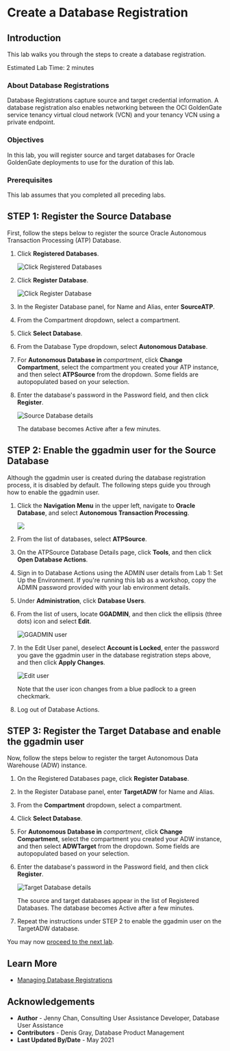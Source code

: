 # Create a Database Registration

## Introduction

This lab walks you through the steps to create a database registration.

Estimated Lab Time: 2 minutes

### About Database Registrations
Database Registrations capture source and target credential information. A database registration also enables networking between the OCI GoldenGate service tenancy virtual cloud network (VCN) and your tenancy VCN using a private endpoint.

### Objectives
In this lab, you will register source and target databases for Oracle GoldenGate deployments to use for the duration of this lab.

### Prerequisites
This lab assumes that you completed all preceding labs.

## **STEP 1**: Register the Source Database

First, follow the steps below to register the source Oracle Autonomous Transaction Processing \(ATP\) Database.

1.  Click **Registered Databases**.

    ![Click Registered Databases](images/01-01-ggs-registerdb.png "Click Registered Databases")

2.  Click **Register Database**.

    ![Click Register Database](images/01-02-ggs-registerdb.png "Click Register Database")

3.  In the Register Database panel, for Name and Alias, enter **SourceATP**.

4.  From the Compartment dropdown, select a compartment.

5.  Click **Select Database**.

6.  From the Database Type dropdown, select **Autonomous Database**.

7.  For **Autonomous Database in** *compartment*, click **Change Compartment**, select the compartment you created your ATP instance, and then select **ATPSource** from the dropdown. Some fields are autopopulated based on your selection.

8.  Enter the database's password in the Password field, and then click **Register**.

    ![Source Database details](images/01_01_12_regSourceDB.png)

    The database becomes Active after a few minutes.

## **STEP 2:** Enable the ggadmin user for the Source Database

Although the ggadmin user is created during the database registration process, it is disabled by default. The following steps guide you through how to enable the ggadmin user.

1.  Click the **Navigation Menu** in the upper left, navigate to **Oracle Database**, and select **Autonomous Transaction Processing**.

	![](https://raw.githubusercontent.com/oracle/learning-library/master/common/images/console/database-atp.png " ")

2.  From the list of databases, select **ATPSource**.

3.  On the ATPSource Database Details page, click **Tools**, and then click **Open Database Actions**.

4.  Sign in to Database Actions using the ADMIN user details from Lab 1: Set Up the Environment. If you're running this lab as a workshop, copy the ADMIN password provided with your lab environment details.

5.  Under **Administration**, click **Database Users**.

6.  From the list of users, locate **GGADMIN**, and then click the ellipsis (three dots) icon and select **Edit**.

    ![GGADMIN user](images/02-06-locked.png)

7.  In the Edit User panel, deselect **Account is Locked**, enter the password you gave the ggadmin user in the database registration steps above, and then click **Apply Changes**.

    ![Edit user](images/02-07-edit.png)

    Note that the user icon changes from a blue padlock to a green checkmark.

8.  Log out of Database Actions.

## **STEP 3:** Register the Target Database and enable the ggadmin user

Now, follow the steps below to register the target Autonomous Data Warehouse \(ADW\) instance.

1.  On the Registered Databases page, click **Register Database**.

2.  In the Register Database panel, enter **TargetADW** for Name and Alias.

3.  From the **Compartment** dropdown, select a compartment.

4.  Click **Select Database**.

5.  For **Autonomous Database in** *compartment*, click **Change Compartment**, select the compartment you created your ADW instance, and then select **ADWTarget** from the dropdown. Some fields are autopopulated based on your selection.

6.  Enter the database's password in the Password field, and then click **Register**.

    ![Target Database details](images/02_10-ggs-regDB_target.png)

    The source and target databases appear in the list of Registered Databases. The database becomes Active after a few minutes.

7.  Repeat the instructions under STEP 2 to enable the ggadmin user on the TargetADW database.

You may now [proceed to the next lab](#next).

## Learn More

* [Managing Database Registrations](https://docs.oracle.com/en/cloud/paas/goldengate-service/using/database-registrations.html)

## Acknowledgements
* **Author** - Jenny Chan, Consulting User Assistance Developer, Database User Assistance
* **Contributors** -  Denis Gray, Database Product Management
* **Last Updated By/Date** - May 2021
